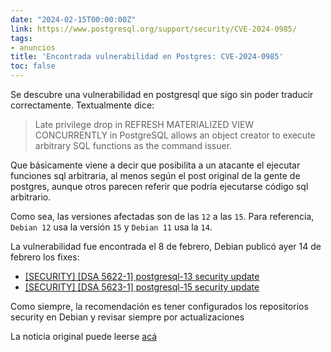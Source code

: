 ```yaml
---
date: "2024-02-15T00:00:00Z"
link: https://www.postgresql.org/support/security/CVE-2024-0985/
tags:
- anuncios
title: 'Encontrada vulnerabilidad en Postgres: CVE-2024-0985'
toc: false
---
```


Se descubre una vulnerabilidad en postgresql que sigo sin poder traducir correctamente. Textualmente dice:
> Late privilege drop in REFRESH MATERIALIZED VIEW CONCURRENTLY in PostgreSQL allows an object creator to execute arbitrary SQL functions as the command issuer.

Que básicamente viene a decir que posibilita a un atacante el ejecutar funciones sql arbitraria, al menos según el post original de la gente de postgres, aunque otros parecen referir que podría ejecutarse código sql arbitrario.

Como sea, las versiones afectadas son de las `12` a las `15`. Para referencia, `Debian 12` usa la versión `15` y `Debian 11` usa la `14`.

La vulnerabilidad fue encontrada el 8 de febrero, Debian publicó ayer 14 de febrero los fixes:
* [\[SECURITY\] \[DSA 5622-1\] postgresql-13 security update](https://lists.debian.org/debian-security-announce/2024/msg00029.html)
* [\[SECURITY\] \[DSA 5623-1\] postgresql-15 security update](https://lists.debian.org/debian-security-announce/2024/msg00030.html)

Como siempre, la recomendación es tener configurados los repositorios security en Debian y revisar siempre por actualizaciones

La noticia original puede leerse [acá](https://www.postgresql.org/support/security/CVE-2024-0985/)
